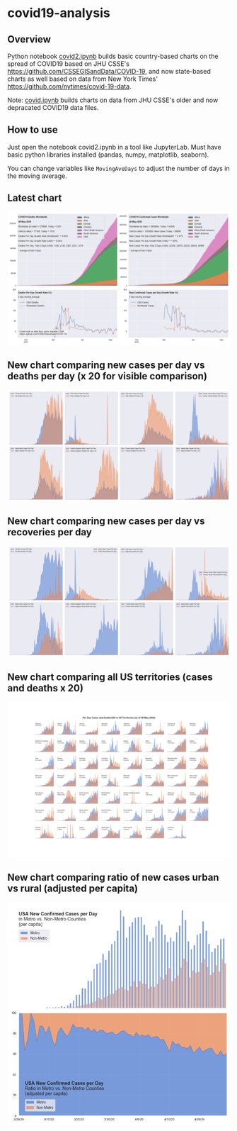 # covid19-analysis

## Overview
Python notebook [covid2.ipynb](https://github.com/danlaw/covid19-analysis/blob/master/covid2.ipynb) builds basic country-based charts on the spread of COVID19 based on JHU CSSE's https://github.com/CSSEGISandData/COVID-19, and now state-based charts as well based on data from New York Times' https://github.com/nytimes/covid-19-data.

Note: [covid.ipynb](https://github.com/danlaw/covid19-analysis/blob/master/covid.ipynb) builds charts on data from JHU CSSE's older and now depracated COVID19 data files.

## How to use
Just open the notebook covid2.ipynb in a tool like JupyterLab. Must have basic python libraries installed (pandas, numpy, matplotlib, seaborn).

You can change variables like ``MovingAveDays`` to adjust the number of days in the moving average.

## Latest chart
![Latest chart](charts/20200508-covid19-chart.png)

## New chart comparing new cases per day vs deaths per day (x 20 for visible comparison)
![Comparison chart](charts/20200508-comparison-chart.png)

## New chart comparing new cases per day vs recoveries per day
![Recovery chart](charts/20200508-comparison-recovery-chart.png)

## New chart comparing all US territories (cases and deaths x 20)
![Territories chart](charts/20200508-compare-US-territories.png)

## New chart comparing ratio of new cases urban vs rural (adjusted per capita)
![Urban rural per capita chart](charts/20200508-US-counties-urban-vs-rural-per-capita.png)